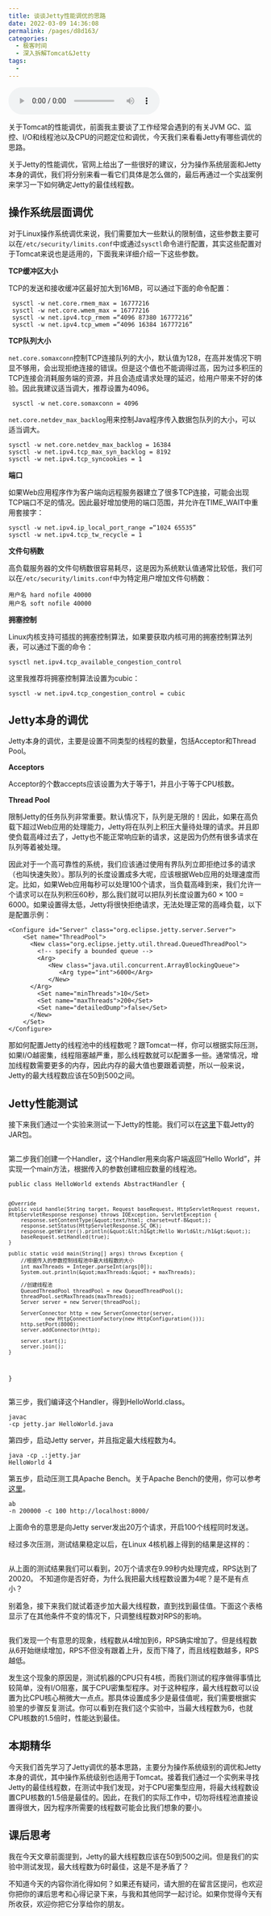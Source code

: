 ```yaml
---
title: 谈谈Jetty性能调优的思路
date: 2022-03-09 14:36:08
permalink: /pages/d8d163/
categories:
  - 极客时间
  - 深入拆解Tomcat&Jetty
tags:
  - 
---
```

<audio title="40.谈谈Jetty性能调优的思路" src="https://static001.geekbang.org/resource/audio/1d/41/1d672e12e7055ecef1acb50198278f41.mp3" controls="controls"></audio> 
<p>关于Tomcat的性能调优，前面我主要谈了工作经常会遇到的有关JVM GC、监控、I/O和线程池以及CPU的问题定位和调优，今天我们来看看Jetty有哪些调优的思路。</p><p>关于Jetty的性能调优，官网上给出了一些很好的建议，分为操作系统层面和Jetty本身的调优，我们将分别来看一看它们具体是怎么做的，最后再通过一个实战案例来学习一下如何确定Jetty的最佳线程数。</p><h2>操作系统层面调优</h2><p>对于Linux操作系统调优来说，我们需要加大一些默认的限制值，这些参数主要可以在<code>/etc/security/limits.conf</code>中或通过<code>sysctl</code>命令进行配置，其实这些配置对于Tomcat来说也是适用的，下面我来详细介绍一下这些参数。</p><p><strong>TCP缓冲区大小</strong></p><p>TCP的发送和接收缓冲区最好加大到16MB，可以通过下面的命令配置：</p><pre><code> sysctl -w net.core.rmem_max = 16777216
 sysctl -w net.core.wmem_max = 16777216
 sysctl -w net.ipv4.tcp_rmem =“4096 87380 16777216”
 sysctl -w net.ipv4.tcp_wmem =“4096 16384 16777216”
</code></pre><p><strong>TCP队列大小</strong></p><p><code>net.core.somaxconn</code>控制TCP连接队列的大小，默认值为128，在高并发情况下明显不够用，会出现拒绝连接的错误。但是这个值也不能调得过高，因为过多积压的TCP连接会消耗服务端的资源，并且会造成请求处理的延迟，给用户带来不好的体验。因此我建议适当调大，推荐设置为4096。</p><!-- [[[read_end]]] --><pre><code> sysctl -w net.core.somaxconn = 4096
</code></pre><p><code>net.core.netdev_max_backlog</code>用来控制Java程序传入数据包队列的大小，可以适当调大。</p><pre><code>sysctl -w net.core.netdev_max_backlog = 16384
sysctl -w net.ipv4.tcp_max_syn_backlog = 8192
sysctl -w net.ipv4.tcp_syncookies = 1
</code></pre><p><strong>端口</strong></p><p>如果Web应用程序作为客户端向远程服务器建立了很多TCP连接，可能会出现TCP端口不足的情况。因此最好增加使用的端口范围，并允许在TIME_WAIT中重用套接字：</p><pre><code>sysctl -w net.ipv4.ip_local_port_range =“1024 65535”
sysctl -w net.ipv4.tcp_tw_recycle = 1
</code></pre><p><strong>文件句柄数</strong></p><p>高负载服务器的文件句柄数很容易耗尽，这是因为系统默认值通常比较低，我们可以在<code>/etc/security/limits.conf</code>中为特定用户增加文件句柄数：</p><pre><code>用户名 hard nofile 40000
用户名 soft nofile 40000
</code></pre><p><strong>拥塞控制</strong></p><p>Linux内核支持可插拔的拥塞控制算法，如果要获取内核可用的拥塞控制算法列表，可以通过下面的命令：</p><pre><code>sysctl net.ipv4.tcp_available_congestion_control
</code></pre><p>这里我推荐将拥塞控制算法设置为cubic：</p><pre><code>sysctl -w net.ipv4.tcp_congestion_control = cubic
</code></pre><h2>Jetty本身的调优</h2><p>Jetty本身的调优，主要是设置不同类型的线程的数量，包括Acceptor和Thread Pool。</p><p><strong>Acceptors</strong></p><p>Acceptor的个数accepts应该设置为大于等于1，并且小于等于CPU核数。</p><p><strong>Thread Pool</strong></p><p>限制Jetty的任务队列非常重要。默认情况下，队列是无限的！因此，如果在高负载下超过Web应用的处理能力，Jetty将在队列上积压大量待处理的请求。并且即使负载高峰过去了，Jetty也不能正常响应新的请求，这是因为仍然有很多请求在队列等着被处理。</p><p>因此对于一个高可靠性的系统，我们应该通过使用有界队列立即拒绝过多的请求（也叫快速失败）。那队列的长度设置成多大呢，应该根据Web应用的处理速度而定。比如，如果Web应用每秒可以处理100个请求，当负载高峰到来，我们允许一个请求可以在队列积压60秒，那么我们就可以把队列长度设置为60 × 100 = 6000。如果设置得太低，Jetty将很快拒绝请求，无法处理正常的高峰负载，以下是配置示例：</p><pre><code>&lt;Configure id=&quot;Server&quot; class=&quot;org.eclipse.jetty.server.Server&quot;&gt;
    &lt;Set name=&quot;ThreadPool&quot;&gt;
      &lt;New class=&quot;org.eclipse.jetty.util.thread.QueuedThreadPool&quot;&gt;
        &lt;!-- specify a bounded queue --&gt;
        &lt;Arg&gt;
           &lt;New class=&quot;java.util.concurrent.ArrayBlockingQueue&quot;&gt;
              &lt;Arg type=&quot;int&quot;&gt;6000&lt;/Arg&gt;
           &lt;/New&gt;
      &lt;/Arg&gt;
        &lt;Set name=&quot;minThreads&quot;&gt;10&lt;/Set&gt;
        &lt;Set name=&quot;maxThreads&quot;&gt;200&lt;/Set&gt;
        &lt;Set name=&quot;detailedDump&quot;&gt;false&lt;/Set&gt;
      &lt;/New&gt;
    &lt;/Set&gt;
&lt;/Configure&gt;
</code></pre><p>那如何配置Jetty的线程池中的线程数呢？跟Tomcat一样，你可以根据实际压测，如果I/O越密集，线程阻塞越严重，那么线程数就可以配置多一些。通常情况，增加线程数需要更多的内存，因此内存的最大值也要跟着调整，所以一般来说，Jetty的最大线程数应该在50到500之间。</p><h2>Jetty性能测试</h2><p>接下来我们通过一个实验来测试一下Jetty的性能。我们可以在<a href="https://repo1.maven.org/maven2/org/eclipse/jetty/aggregate/jetty-all/9.4.19.v20190610/jetty-all-9.4.19.v20190610-uber.jar">这里</a>下载Jetty的JAR包。</p><p><img src="https://static001.geekbang.org/resource/image/2d/c9/2d78b4d2b8eca5912ed5899aa57b73c9.png" alt=""></p><p>第二步我们创建一个Handler，这个Handler用来向客户端返回“Hello World”，并实现一个main方法，根据传入的参数创建相应数量的线程池。</p><pre><code>public class HelloWorld extends AbstractHandler {

    @Override
    public void handle(String target, Request baseRequest, HttpServletRequest request, HttpServletResponse response) throws IOException, ServletException {
        response.setContentType(&quot;text/html; charset=utf-8&quot;);
        response.setStatus(HttpServletResponse.SC_OK);
        response.getWriter().println(&quot;&lt;h1&gt;Hello World&lt;/h1&gt;&quot;);
        baseRequest.setHandled(true);
    }

    public static void main(String[] args) throws Exception {
        //根据传入的参数控制线程池中最大线程数的大小
        int maxThreads = Integer.parseInt(args[0]);
        System.out.println(&quot;maxThreads:&quot; + maxThreads);

        //创建线程池
        QueuedThreadPool threadPool = new QueuedThreadPool();
        threadPool.setMaxThreads(maxThreads);
        Server server = new Server(threadPool);

        ServerConnector http = new ServerConnector(server,
                new HttpConnectionFactory(new HttpConfiguration()));
        http.setPort(8000);
        server.addConnector(http);

        server.start();
        server.join();
    }
}
</code></pre><p>第三步，我们编译这个Handler，得到HelloWorld.class。</p><pre><code>javac -cp jetty.jar HelloWorld.java
</code></pre><p>第四步，启动Jetty server，并且指定最大线程数为4。</p><pre><code>java -cp .:jetty.jar HelloWorld 4
</code></pre><p>第五步，启动压测工具Apache Bench。关于Apache Bench的使用，你可以参考<a href="https://httpd.apache.org/docs/current/programs/ab.html">这里</a>。</p><pre><code>ab -n 200000 -c 100 http://localhost:8000/
</code></pre><p>上面命令的意思是向Jetty server发出20万个请求，开启100个线程同时发送。</p><p>经过多次压测，测试结果稳定以后，在Linux 4核机器上得到的结果是这样的：</p><p><img src="https://static001.geekbang.org/resource/image/33/04/33b63aca5bc1e92864c01d1b5c11f804.png" alt=""></p><p>从上面的测试结果我们可以看到，20万个请求在9.99秒内处理完成，RPS达到了20020。 不知道你是否好奇，为什么我把最大线程数设置为4呢？是不是有点小？</p><p>别着急，接下来我们就试着逐步加大最大线程数，直到找到最佳值。下面这个表格显示了在其他条件不变的情况下，只调整线程数对RPS的影响。</p><p><img src="https://static001.geekbang.org/resource/image/78/db/782ab4f927e8e27b762f7fcb48c48cdb.jpg" alt=""></p><p>我们发现一个有意思的现象，线程数从4增加到6，RPS确实增加了。但是线程数从6开始继续增加，RPS不但没有跟着上升，反而下降了，而且线程数越多，RPS越低。</p><p>发生这个现象的原因是，测试机器的CPU只有4核，而我们测试的程序做得事情比较简单，没有I/O阻塞，属于CPU密集型程序。对于这种程序，最大线程数可以设置为比CPU核心稍微大一点点。那具体设置成多少是最佳值呢，我们需要根据实验里的步骤反复测试。你可以看到在我们这个实验中，当最大线程数为6，也就CPU核数的1.5倍时，性能达到最佳。</p><h2>本期精华</h2><p>今天我们首先学习了Jetty调优的基本思路，主要分为操作系统级别的调优和Jetty本身的调优，其中操作系统级别也适用于Tomcat。接着我们通过一个实例来寻找Jetty的最佳线程数，在测试中我们发现，对于CPU密集型应用，将最大线程数设置CPU核数的1.5倍是最佳的。因此，在我们的实际工作中，切勿将线程池直接设置得很大，因为程序所需要的线程数可能会比我们想象的要小。</p><h2>课后思考</h2><p>我在今天文章前面提到，Jetty的最大线程数应该在50到500之间。但是我们的实验中测试发现，最大线程数为6时最佳，这是不是矛盾了？</p><p>不知道今天的内容你消化得如何？如果还有疑问，请大胆的在留言区提问，也欢迎你把你的课后思考和心得记录下来，与我和其他同学一起讨论。如果你觉得今天有所收获，欢迎你把它分享给你的朋友。</p><p></p>